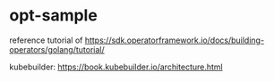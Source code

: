 # opt-sample

reference tutorial of https://sdk.operatorframework.io/docs/building-operators/golang/tutorial/

kubebuilder: https://book.kubebuilder.io/architecture.html